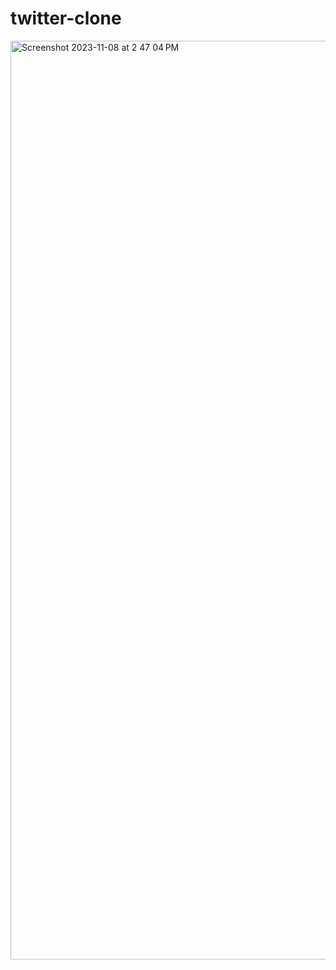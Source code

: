 # twitter-clone
<img width="1470" alt="Screenshot 2023-11-08 at 2 47 04 PM" src="https://github.com/teja-revadi/twitter-clone/assets/137883032/575f3768-f82a-4897-b17b-5371141762de" width="350">
